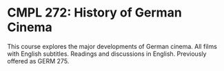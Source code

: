 # CMPL 272: History of German Cinema

This course explores the major developments of German cinema. All films with English subtitles. Readings and discussions in English. Previously offered as GERM 275.